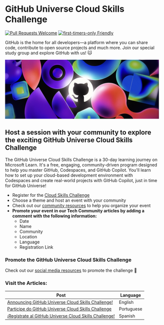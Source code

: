 # GitHub Universe Cloud Skills Challenge

[![Pull Requests Welcome](https://img.shields.io/badge/PRs-welcome-brightgreen.svg?style=flat)](http://makeapullrequest.com)
[![first-timers-only Friendly](https://img.shields.io/badge/first--timers--only-friendly-blue.svg)](http://www.firsttimersonly.com/)

GitHub is the home for all developers—a platform where you can share code, contribute to open source projects and much more. Join our special study group and explore GitHub with us! 🐱

![GitHub](hero-video.jpg)

## Host a session with your community to explore the exciting GitHub Universe Cloud Skills Challenge

The GitHub Universe Cloud Skills Challenge is a 30-day learning journey on Microsoft Learn. It's a free, engaging, community-driven program designed to help you master GitHub, Codespaces, and GitHub Copilot. You'll learn how to set up your cloud-based development environment with Codespaces and create real-world projects with GitHub Copilot, just in time for GitHub Universe!

- Register for the [Cloud Skills Challenge]((https://aka.ms/GitHubUniverseChallenge))
- Choose a theme and host an event with your community 
- Check out our [community resources](/community) to help you organize your event
- **Promote your event in our Tech Community articles by adding a comment with the following information:**
  - Date
  - Name
  - Community
  - Location
  - Language
  - Registration Link

### Promote the GitHub Universe Cloud Skills Challenge

Check out our [social media resources](/csc-promotion) to promote the challenge 🎉


### Visit the Articles:

| Post | Language |
|------|------|
| [Announcing GitHub Universe Cloud Skills Challenge!](https://aka.ms/GitHubUniverseChallenge)     | English     |
| [Participe do GitHub Universe Cloud Skills Challenge](https://aka.ms/github/brasil)     | Portuguese     |
| [¡Regístrate al GitHub Universe Cloud Skills Challenge!](https://techcommunity.microsoft.com/t5/educator-developer-blog/reg%C3%ADstrate-al-github-universe-cloud-skills-challenge/ba-p/3951236?WT.mc_id=academic-109612-abrilu)    | Spanish     |
